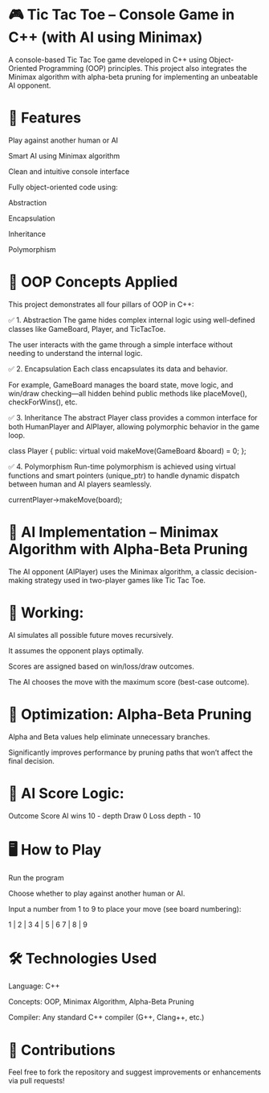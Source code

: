 # 🎮 Tic Tac Toe – Console Game in C++ (with AI using Minimax)
A console-based Tic Tac Toe game developed in C++ using Object-Oriented Programming (OOP) principles. This project also integrates the Minimax algorithm with alpha-beta pruning for implementing an unbeatable AI opponent.

# 📌 Features
Play against another human or AI

Smart AI using Minimax algorithm

Clean and intuitive console interface

Fully object-oriented code using:

Abstraction

Encapsulation

Inheritance

Polymorphism

# 🧠 OOP Concepts Applied
This project demonstrates all four pillars of OOP in C++:

✅ 1. Abstraction
The game hides complex internal logic using well-defined classes like GameBoard, Player, and TicTacToe.

The user interacts with the game through a simple interface without needing to understand the internal logic.

✅ 2. Encapsulation
Each class encapsulates its data and behavior.

For example, GameBoard manages the board state, move logic, and win/draw checking—all hidden behind public methods like placeMove(), checkForWins(), etc.

✅ 3. Inheritance
The abstract Player class provides a common interface for both HumanPlayer and AIPlayer, allowing polymorphic behavior in the game loop.

class Player
{
public:
    virtual void makeMove(GameBoard &board) = 0;
};

✅ 4. Polymorphism
Run-time polymorphism is achieved using virtual functions and smart pointers (unique_ptr<Player>) to handle dynamic dispatch between human and AI players seamlessly.

currentPlayer->makeMove(board);

# 🧠 AI Implementation – Minimax Algorithm with Alpha-Beta Pruning
The AI opponent (AIPlayer) uses the Minimax algorithm, a classic decision-making strategy used in two-player games like Tic Tac Toe.

# 🧮 Working:
AI simulates all possible future moves recursively.

It assumes the opponent plays optimally.

Scores are assigned based on win/loss/draw outcomes.

The AI chooses the move with the maximum score (best-case outcome).

# 🔧 Optimization: Alpha-Beta Pruning

Alpha and Beta values help eliminate unnecessary branches.

Significantly improves performance by pruning paths that won’t affect the final decision.

# 🧠 AI Score Logic:

Outcome	Score
AI wins	10 - depth
Draw	0
Loss	depth - 10

# 🖥️ How to Play

Run the program

Choose whether to play against another human or AI.

Input a number from 1 to 9 to place your move (see board numbering):

  1 | 2 | 3
  4 | 5 | 6
  7 | 8 | 9

# 🛠️ Technologies Used

Language: C++

Concepts: OOP, Minimax Algorithm, Alpha-Beta Pruning

Compiler: Any standard C++ compiler (G++, Clang++, etc.)

# 🙌 Contributions
Feel free to fork the repository and suggest improvements or enhancements via pull requests!
